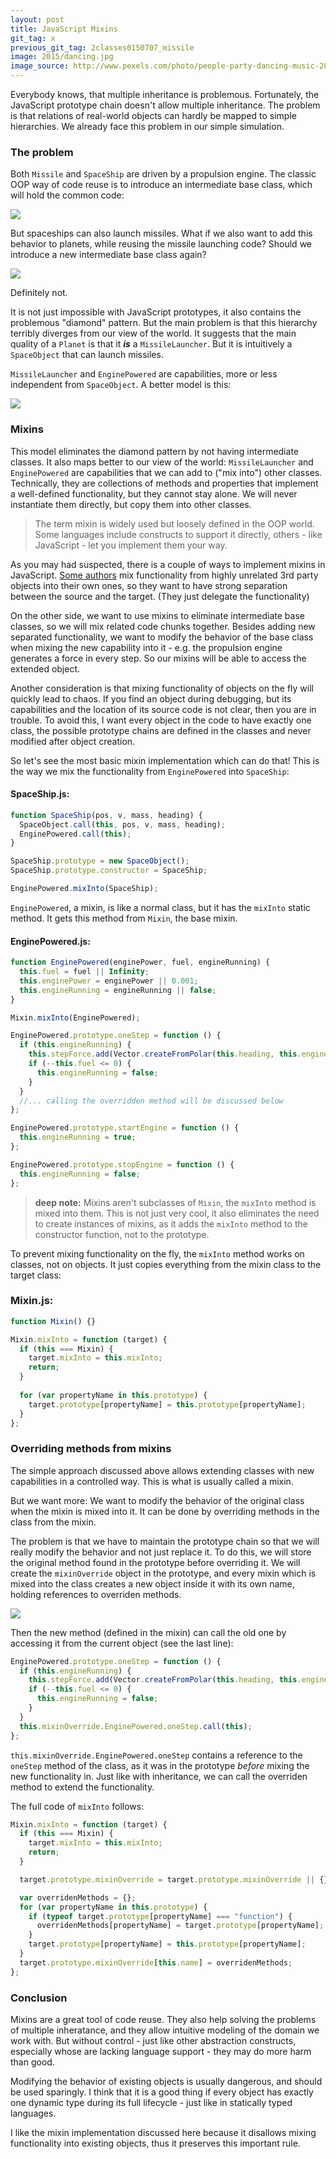 ```yaml
---
layout: post
title: JavaScript Mixins
git_tag: x
previous_git_tag: 2classes0150707_missile
image: 2015/dancing.jpg
image_source: http://www.pexels.com/photo/people-party-dancing-music-2850/
---
```


Everybody knows, that multiple inheritance is problemous. Fortunately, the JavaScript prototype chain doesn't allow multiple inheritance. The problem is that relations of real-world objects can hardly be mapped to simple hierarchies. We already face this problem in our simple simulation.

### The problem

Both `Missile` and `SpaceShip` are driven by a propulsion engine. The classic OOP way of code reuse is to introduce an intermediate base class, which will hold the common code:

![](../../../assets/article_images/2015/enginepowered.svg)

But spaceships can also launch missiles. What if we also want to add this behavior to planets, while reusing the missile launching code? Should we introduce a new intermediate base class again?

![](../../../assets/article_images/2015/missilelauncher.svg)

Definitely not.

It is not just impossible with JavaScript prototypes, it also contains the problemous "diamond" pattern. But the main problem is that this hierarchy terribly diverges from our view of the world. It suggests that the main quality of a `Planet` is that it ***is*** a `MissileLauncher`. But it is intuitively a `SpaceObject` that can launch missiles.

`MissileLauncher` and `EnginePowered` are capabilities, more or less independent from `SpaceObject`. A better model is this:

![](../../../assets/article_images/2015/mixins.svg)

### Mixins

This model eliminates the diamond pattern by not having intermediate classes. It also maps better to our view of the world: `MissileLauncher` and `EnginePowered` are capabilities that we can add to ("mix into") other classes. Technically, they are collections of methods and properties that implement a well-defined functionality, but they cannot stay alone. We will never instantiate them directly, but copy them into other classes.

> The term mixin is widely used but loosely defined in the OOP world. Some languages include constructs to support it directly, others - like JavaScript - let you implement them your way.

As you may had suspected, there is a couple of ways to implement mixins in JavaScript. [Some authors](https://lostechies.com/derickbailey/2012/10/07/javascript-mixins-beyond-simple-object-extension/) mix functionality from highly unrelated 3rd party objects into their own ones, so they want to have strong separation between the source and the target. (They just delegate the functionality)

On the other side, we want to use mixins to eliminate intermediate base classes, so we will mix related code chunks together. Besides adding new separated functionality, we want to modify the behavior of the base class when mixing the new capability into it - e.g. the propulsion engine generates a force in every step. So our mixins will be able to access the extended object.

Another consideration is that mixing functionality of objects on the fly will quickly lead to chaos. If you find an object during debugging, but its capabilities and the location of its source code is not clear, then you are in trouble. To avoid this, I want every object in the code to have exactly one class, the possible prototype chains are defined in the classes and never modified after object creation.

So let's see the most basic mixin implementation which can do that! This is the way we mix the functionality from `EnginePowered` into `SpaceShip`:

#### SpaceShip.js:

```javascript
function SpaceShip(pos, v, mass, heading) {
  SpaceObject.call(this, pos, v, mass, heading);
  EnginePowered.call(this);
}

SpaceShip.prototype = new SpaceObject();
SpaceShip.prototype.constructor = SpaceShip;

EnginePowered.mixInto(SpaceShip);
```

`EnginePowered`, a mixin, is like a normal class, but it has the `mixInto` static method. It gets this method from `Mixin`, the base mixin.

#### EnginePowered.js:

```javascript
function EnginePowered(enginePower, fuel, engineRunning) {
  this.fuel = fuel || Infinity;
  this.enginePower = enginePower || 0.001;
  this.engineRunning = engineRunning || false;
}

Mixin.mixInto(EnginePowered); 

EnginePowered.prototype.oneStep = function () {
  if (this.engineRunning) {
    this.stepForce.add(Vector.createFromPolar(this.heading, this.enginePower));
    if (--this.fuel <= 0) {
      this.engineRunning = false;
    }
  }
  //... calling the overridden method will be discussed below
};

EnginePowered.prototype.startEngine = function () {
  this.engineRunning = true;
};

EnginePowered.prototype.stopEngine = function () {
  this.engineRunning = false;
};
```

> **deep note:** Mixins aren't subclasses of `Mixin`, the `mixInto` method is mixed into them. This is not just very cool, it also eliminates the need to create instances of mixins, as it adds the `mixInto` method to the constructor function, not to the prototype.

To prevent mixing functionality on the fly, the `mixInto` method works on classes, not on objects. It just copies everything from the mixin class to the target class:


### Mixin.js:

```javascript
function Mixin() {}

Mixin.mixInto = function (target) {
  if (this === Mixin) {
    target.mixInto = this.mixInto;
    return;
  }
    
  for (var propertyName in this.prototype) {
    target.prototype[propertyName] = this.prototype[propertyName];
  }
};
```

### Overriding methods from mixins

The simple approach discussed above allows extending classes with new capabilities in a controlled way. This is what is usually called a mixin.

But we want more: We want to modify the behavior of the original class when the mixin is mixed into it. It can be done by overriding methods in the class from the mixin.

The problem is that we have to maintain the prototype chain so that we will really modify the behavior and not just replace it. To do this, we will store the original method found in the prototype before overriding it. We will create the `mixinOverride` object in the prototype, and every mixin which is mixed into the class creates a new object inside it with its own name, holding references to overriden methods.

![](../../../assets/article_images/2015/mixinoverride.png)

Then the new method (defined in the mixin) can call the old one by accessing it from the current object (see the last line):

```javascript
EnginePowered.prototype.oneStep = function () {
  if (this.engineRunning) {
    this.stepForce.add(Vector.createFromPolar(this.heading, this.enginePower));
    if (--this.fuel <= 0) {
      this.engineRunning = false;
    }
  }
  this.mixinOverride.EnginePowered.oneStep.call(this);
};
```

`this.mixinOverride.EnginePowered.oneStep` contains a reference to the `oneStep` method of the class, as it was in the prototype *before* mixing the new functionality in. Just like with inheritance, we can call the overriden method to extend the functionality.

The full code of `mixInto` follows:

```javascript
Mixin.mixInto = function (target) {
  if (this === Mixin) {
    target.mixInto = this.mixInto;
    return;
  }

  target.prototype.mixinOverride = target.prototype.mixinOverride || {};

  var overridenMethods = {};
  for (var propertyName in this.prototype) {
    if (typeof target.prototype[propertyName] === "function") {
      overridenMethods[propertyName] = target.prototype[propertyName];
    }
    target.prototype[propertyName] = this.prototype[propertyName];
  }
  target.prototype.mixinOverride[this.name] = overridenMethods;
};
```

### Conclusion

Mixins are a great tool of code reuse. They also help solving the problems of multiple inheratance, and they allow intuitive modeling of the domain we work with. But without control - just like other abstraction constructs, especially whose are lacking language support - they may do more harm than good.

Modifying the behavior of existing objects is usually dangerous, and should be used sparingly. I think that it is a good thing if every object has exactly one dynamic type during its full lifecycle - just like in statically typed languages.

I like the mixin implementation discussed here because it disallows mixing functionality into existing objects, thus it preserves this important rule.

